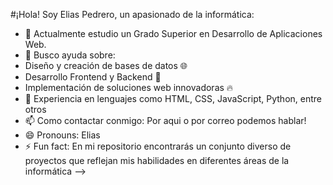 #¡Hola! Soy Elias Pedrero, un apasionado de la informática:

- 🔭 Actualmente estudio un Grado Superior en Desarrollo de Aplicaciones Web.
- 🤔 Busco ayuda sobre:
- Diseño y creación de bases de datos 🌐
- Desarrollo Frontend y Backend 🐙
- Implementación de soluciones web innovadoras 🔥
- 🌱 Experiencia en lenguajes como HTML, CSS, JavaScript, Python, entre otros
- 📫 Como contactar conmigo: Por aqui o por correo podemos hablar!
- 😄 Pronouns: Elias 
- ⚡ Fun fact: En mi repositorio encontrarás un conjunto diverso de proyectos que reflejan mis habilidades en diferentes áreas de la informática
-->
